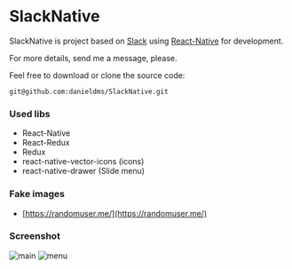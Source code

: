 # SlackNative

SlackNative is project based on [Slack](https://slack.com/) using [React-Native](https://facebook.github.io/react-native/) for development.

For more details, send me a message, please.

Feel free to download or clone the source code:

    git@github.com:danieldms/SlackNative.git

### Used libs ###

- React-Native
- React-Redux
- Redux
- react-native-vector-icons (icons)
- react-native-drawer (Slide menu)


### Fake images ###
- [https://randomuser.me/](https://randomuser.me/)

### Screenshot ###
![main](https://www.dropbox.com/s/kgj78ubjmrmpus5/slide-main.png?dl=0)
![menu](https://www.dropbox.com/s/f7rccwhz477icwh/slide-menu.png?dl=0)
